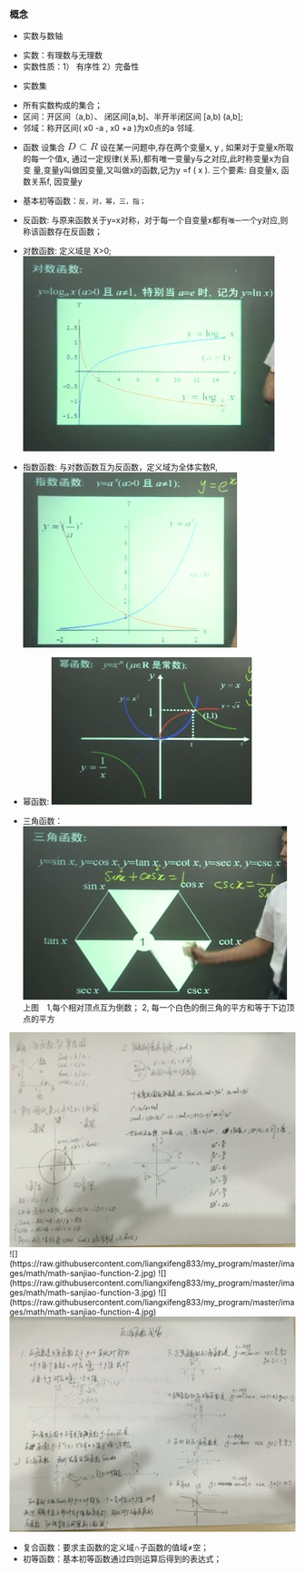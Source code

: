 ### 概念
* 实数与数轴
 + 实数：有理数与无理数
 + 实数性质：1） 有序性 2）完备性

* 实数集
 + 所有实数构成的集合；
 + 区间：开区间（a,b）、 闭区间[a,b]、半开半闭区间 [a,b) (a,b];
 + 邻域：称开区间( x0 -a , x0 +a )为x0点的a 邻域.

* 函数
设集合 ![](https://raw.githubusercontent.com/liangxifeng833/my_program/master/images/math/equation-function-1.gif)
设在某一问题中,存在两个变量x, y , 如果对于变量x所取的每一个值x, 通过一定规律(关系),都有唯一变量y与之对应,此时称变量x为自变 量,变量y叫做因变量,又叫做x的函数,记为y =f ( x ). 三个要素: 自变量x, 函数关系f, 因变量y

* 基本初等函数：`反，对，幂，三，指；`
 + 反函数: 与原来函数关于y=x对称，对于每一个自变量x都有`唯一`一个y对应,则称该函数存在反函数；
 + 对数函数:  定义域是 X>0;
![](https://raw.githubusercontent.com/liangxifeng833/my_program/master/images/math/math-duishu-function.jpg)
 + 指数函数: 与对数函数互为反函数，定义域为全体实数R,
![](https://raw.githubusercontent.com/liangxifeng833/my_program/master/images/math/math-zhishu-function.jpg)
 + 幂函数: 
![](https://raw.githubusercontent.com/liangxifeng833/my_program/master/images/math/math-mi-function.jpg)

 + 三角函数：
![](https://raw.githubusercontent.com/liangxifeng833/my_program/master/images/math/math-sanjiao-function.jpg)
上图　1,每个相对顶点互为倒数； 2, 每一个白色的倒三角的平方和等于下边顶点的平方
<img src="https://raw.githubusercontent.com/liangxifeng833/my_program/master/images/math/math-sanjiao-function-1.jpg" width="700" />
![](https://raw.githubusercontent.com/liangxifeng833/my_program/master/images/math/math-sanjiao-function-2.jpg)
![](https://raw.githubusercontent.com/liangxifeng833/my_program/master/images/math/math-sanjiao-function-3.jpg)
![](https://raw.githubusercontent.com/liangxifeng833/my_program/master/images/math/math-sanjiao-function-4.jpg)
<img src="https://raw.githubusercontent.com/liangxifeng833/my_program/master/images/math/math-sanjiao-function-5.jpg" width="700" />

* 复合函数：要求主函数的定义域∩子函数的值域≠空；
* 初等函数：基本初等函数通过四则运算后得到的表达式；
